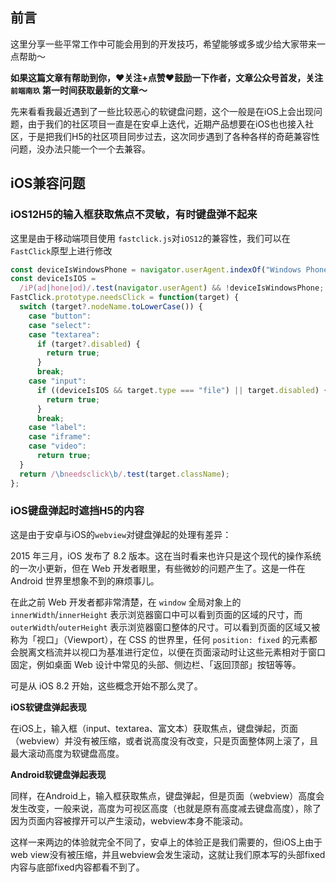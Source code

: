 ## 前言

这里分享一些平常工作中可能会用到的开发技巧，希望能够或多或少给大家带来一点帮助～

**如果这篇文章有帮助到你，❤️关注+点赞❤️鼓励一下作者，文章公众号首发，关注 `前端南玖` 第一时间获取最新的文章～**

先来看看我最近遇到了一些比较恶心的软键盘问题，这个一般是在iOS上会出现问题，由于我们的社区项目一直是在安卓上迭代，近期产品想要在iOS也也接入社区，于是把我们H5的社区项目同步过去，这次同步遇到了各种各样的奇葩兼容性问题，没办法只能一个一个去兼容。

## iOS兼容问题

### iOS12H5的输入框获取焦点不灵敏，有时键盘弹不起来

这里是由于移动端项目使用 `fastclick.js`对`iOS12`的兼容性，我们可以在`FastClick`原型上进行修改

```js
const deviceIsWindowsPhone = navigator.userAgent.indexOf("Windows Phone") >= 0;
const deviceIsIOS =
  /iP(ad|hone|od)/.test(navigator.userAgent) && !deviceIsWindowsPhone;
FastClick.prototype.needsClick = function(target) {
  switch (target?.nodeName.toLowerCase()) {
    case "button":
    case "select":
    case "textarea":
      if (target?.disabled) {
        return true;
      }
      break;
    case "input":
      if ((deviceIsIOS && target.type === "file") || target.disabled) {
        return true;
      }
      break;
    case "label":
    case "iframe":
    case "video":
      return true;
  }
  return /\bneedsclick\b/.test(target.className);
};

```

### iOS键盘弹起时遮挡H5的内容

这是由于安卓与iOS的`webview`对键盘弹起的处理有差异：

2015 年三月，iOS 发布了 8.2 版本。这在当时看来也许只是这个现代的操作系统的一次小更新，但在 Web 开发者眼里，有些微妙的问题产生了。这是一件在 Android 世界里想象不到的麻烦事儿。

在此之前 Web 开发者都非常清楚，在 `window` 全局对象上的 `innerWidth`/`innerHeight` 表示浏览器窗口中可以看到页面的区域的尺寸，而 `outerWidth`/`outerHeight` 表示浏览器窗口整体的尺寸。可以看到页面的区域又被称为「视口」（Viewport），在 CSS 的世界里，任何 `position: fixed` 的元素都会脱离文档流并以视口为基准进行定位，以便在页面滚动时让这些元素相对于窗口固定，例如桌面 Web 设计中常见的头部、侧边栏、「返回顶部」按钮等等。

可是从 iOS 8.2 开始，这些概念开始不那么灵了。

**iOS软键盘弹起表现**

在iOS上，输入框（input、textarea、富文本）获取焦点，键盘弹起，页面（webview）并没有被压缩，或者说高度没有改变，只是页面整体网上滚了，且最大滚动高度为软键盘高度。

**Android软键盘弹起表现**

同样，在Android上，输入框获取焦点，键盘弹起，但是页面（webview）高度会发生改变，一般来说，高度为可视区高度（也就是原有高度减去键盘高度），除了因为页面内容被撑开可以产生滚动，webview本身不能滚动。

这样一来两边的体验就完全不同了，安卓上的体验正是我们需要的，但iOS上由于web view没有被压缩，并且webview会发生滚动，这就让我们原本写的头部fixed内容与底部fixed内容都看不到了。